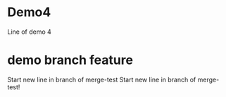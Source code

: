 # Demo4

Line of demo 4

# demo branch feature


Start new line in branch of merge-test
Start new line in branch of merge-test!

